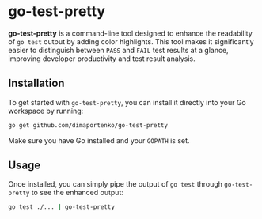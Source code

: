 # go-test-pretty 

**go-test-pretty** is a command-line tool designed to enhance the readability of `go test` output by adding color highlights. This tool makes it significantly easier to distinguish between `PASS` and `FAIL` test results at a glance, improving developer productivity and test result analysis.

Installation
------------
To get started with `go-test-pretty`, you can install it directly into your Go workspace by running:
```sh
go get github.com/dimaportenko/go-test-pretty 
```

Make sure you have Go installed and your `GOPATH` is set.

Usage
-----

Once installed, you can simply pipe the output of `go test` through `go-test-pretty` to see the enhanced output:
```sh
go test ./... | go-test-pretty
```

